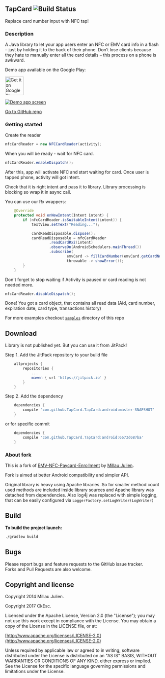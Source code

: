 ## TapCard ![Build Status](https://travis-ci.org/TapCard/TapCard.png)
Replace card number input with NFC tap!

### Description
A Java library to let your app users enter an NFC or EMV card info in a flash – just by holding it to the back of their phone. Don’t lose clients because they hate to manually enter all the card details – this process on a phone is awkward.<br/>

Demo app available on the Google Play:

<a href="http://bit.ly/2uxKxPD"><img height="60px" alt="Get it on Google Play" src="https://play.google.com/intl/en_us/badges/images/apps/en-play-badge.png" /></a>

[![Demo app screen](https://raw.githubusercontent.com/devnied/EMV-NFC-Paycard-Enrollment/master/images/demo.gif)](https://raw.githubusercontent.com/devnied/EMV-NFC-Paycard-Enrollment/master/images/demo.gif)

[Go to GitHub repo](https://github.com/TapCard/TapCard)

### Getting started

Create the reader
```java
nfcCardReader = new NFCCardReader(activity);
```

When you will be ready - wait for NFC card.
```java
nfcCardReader.enableDispatch();
```

After this, app will activate NFC and start waiting for card.
Once user is tapped phone, activity will got intent.

Check that it is right intent and pass it to library.
Library processing is blocking so wrap it in async call.

You can use our Rx wrappers:
```java
    @Override
    protected void onNewIntent(Intent intent) {
        if (nfcCardReader.isSuitableIntent(intent)) {
            textView.setText("Reading...");

            cardReadDisposable.dispose();
            cardReadDisposable = nfcCardReader
                    .readCardRx2(intent)
                    .observeOn(AndroidSchedulers.mainThread())
                    .subscribe(
                            emvCard -> fillCardNumber(emvCard.getCardNumber()),
                            throwable -> showError());
        }
    }
```

Don't forget to stop waiting if Activity is paused or card reading is not needed more.
```java
nfcCardReader.disableDispatch();
```

Done! You got a card object, that contains all read data (Aid, card number, expiration date, card type, transactions history)

For more examples checkout [`samples`](https://github.com/TapCard/TapCard/tree/master/samples) directory of this repo

## Download
Library is not published yet. But you can use it from JitPack!

Step 1. Add the JitPack repository to your build file
```groovy
	allprojects {
		repositories {
			...
			maven { url 'https://jitpack.io' }
		}
	}
```


Step 2. Add the dependency
```groovy
	dependencies {
		compile 'com.github.TapCard.TapCard:android:master-SNAPSHOT'
	}
```
or for specific commit
```groovy
	dependencies {
		compile 'com.github.TapCard.TapCard:android:6673d687ba'
	}
```

### About fork
This is a fork of [EMV-NFC-Paycard-Enrollment](https://github.com/devnied/EMV-NFC-Paycard-Enrollment) by [Millau Julien](http://twitter.com/devnied).

Fork is aimed at better Android compatibility and simpler API.

Original library is heavy using Apache libraries.
So for smaller method count used methods are included inside library sources and Apache library was detached from dependencies.
Also log4j was replaced with simple logging, that can be easily configured via `LoggerFactory.setLogWriter(LogWriter)`

## Build
**To build the project launch:**
```bash
./gradlew build
```

## Bugs

Please report bugs and feature requests to the GitHub issue tracker.<br/>
Forks and Pull Requests are also welcome.


## Copyright and license

Copyright 2014 Millau Julien.

Copyright 2017 CkEsc.

Licensed under the Apache License, Version 2.0 (the "License");
you may not use this work except in compliance with the License.
You may obtain a copy of the License in the LICENSE file, or at:

  [http://www.apache.org/licenses/LICENSE-2.0](http://www.apache.org/licenses/LICENSE-2.0)

Unless required by applicable law or agreed to in writing, software
distributed under the License is distributed on an "AS IS" BASIS,
WITHOUT WARRANTIES OR CONDITIONS OF ANY KIND, either express or implied.
See the License for the specific language governing permissions and
limitations under the License.

